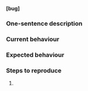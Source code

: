 **[bug]**

### One-sentence description

### Current behaviour

### Expected behaviour

### Steps to reproduce

1.

